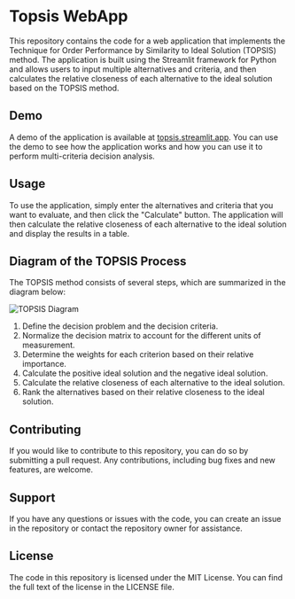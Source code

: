 # Topsis WebApp

This repository contains the code for a web application that implements the Technique for Order Performance by Similarity to Ideal Solution (TOPSIS) method. The application is built using the Streamlit framework for Python and allows users to input multiple alternatives and criteria, and then calculates the relative closeness of each alternative to the ideal solution based on the TOPSIS method.

## Demo

A demo of the application is available at [topsis.streamlit.app](https://topsis.streamlit.app). You can use the demo to see how the application works and how you can use it to perform multi-criteria decision analysis.

## Usage

To use the application, simply enter the alternatives and criteria that you want to evaluate, and then click the "Calculate" button. The application will then calculate the relative closeness of each alternative to the ideal solution and display the results in a table.

## Diagram of the TOPSIS Process

The TOPSIS method consists of several steps, which are summarized in the diagram below:

![TOPSIS Diagram]([https://www.researchgate.net/publication/200589330/figure/fig1/AS:305998649675781@1449967171879/TOPSIS-method-diagram.png](https://www.google.com/imgres?imgurl=https%3A%2F%2Fwww.researchgate.net%2Fpublication%2F200589330%2Ffigure%2Ffig1%2FAS%3A305998649675781%401449967171879%2FTOPSIS-method-diagram.png&imgrefurl=https%3A%2F%2Fwww.researchgate.net%2Ffigure%2FTOPSIS-method-diagram_fig1_200589330&tbnid=6K47jkULr0s4YM&vet=12ahUKEwiJ7JbPvIz9AhUbxaACHZHVBzQQMygCegUIARC4AQ..i&docid=rPZ1clken9YeTM&w=850&h=237&q=topsis%20diagram&client=safari&ved=2ahUKEwiJ7JbPvIz9AhUbxaACHZHVBzQQMygCegUIARC4AQ))

1. Define the decision problem and the decision criteria.
2. Normalize the decision matrix to account for the different units of measurement.
3. Determine the weights for each criterion based on their relative importance.
4. Calculate the positive ideal solution and the negative ideal solution.
5. Calculate the relative closeness of each alternative to the ideal solution.
6. Rank the alternatives based on their relative closeness to the ideal solution.

## Contributing

If you would like to contribute to this repository, you can do so by submitting a pull request. Any contributions, including bug fixes and new features, are welcome.

## Support

If you have any questions or issues with the code, you can create an issue in the repository or contact the repository owner for assistance.

## License

The code in this repository is licensed under the MIT License. You can find the full text of the license in the LICENSE file.
